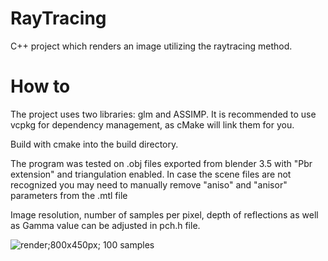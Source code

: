 # RayTracing
C++ project which renders an image utilizing the raytracing method.

# How to
The project uses two libraries: glm and ASSIMP.
It is recommended to use vcpkg for dependency management, as cMake will link them for you.

Build with cmake into the build directory.

The program was tested on .obj files exported from blender 3.5 with "Pbr extension" and triangulation enabled.
In case the scene files are not recognized you may need to manually remove "aniso" and "anisor" parameters from the .mtl file

Image resolution, number of samples per pixel, depth of reflections as well as Gamma value can be adjusted in pch.h file.

![render;800x450px; 100 samples ](https://github.com/MaciejWodnicki/RayTracing/assets/101054402/0a43cd07-05d8-4f05-a75c-48ef800e9944)
